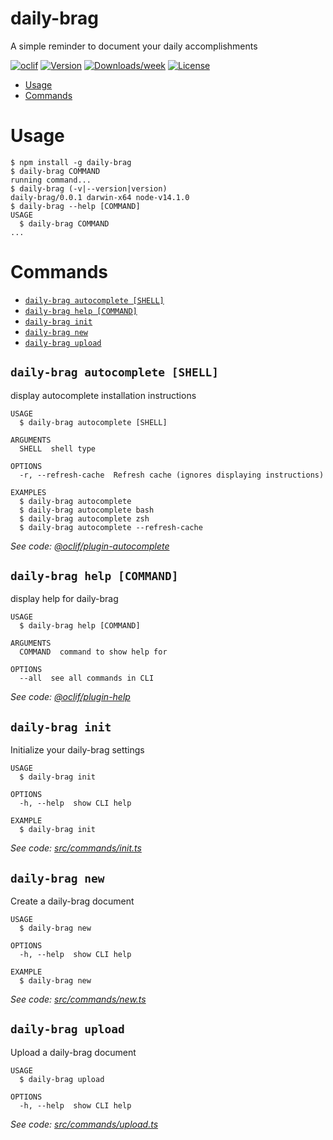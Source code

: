 daily-brag
==========

A simple reminder to document your daily accomplishments

[![oclif](https://img.shields.io/badge/cli-oclif-brightgreen.svg)](https://oclif.io)
[![Version](https://img.shields.io/npm/v/daily-brag.svg)](https://npmjs.org/package/daily-brag)
[![Downloads/week](https://img.shields.io/npm/dw/daily-brag.svg)](https://npmjs.org/package/daily-brag)
[![License](https://img.shields.io/npm/l/daily-brag.svg)](https://github.com/git@github.com:c4tastic/daily-brag.git/blob/master/package.json)

<!-- toc -->
* [Usage](#usage)
* [Commands](#commands)
<!-- tocstop -->
# Usage
<!-- usage -->
```sh-session
$ npm install -g daily-brag
$ daily-brag COMMAND
running command...
$ daily-brag (-v|--version|version)
daily-brag/0.0.1 darwin-x64 node-v14.1.0
$ daily-brag --help [COMMAND]
USAGE
  $ daily-brag COMMAND
...
```
<!-- usagestop -->
# Commands
<!-- commands -->
* [`daily-brag autocomplete [SHELL]`](#daily-brag-autocomplete-shell)
* [`daily-brag help [COMMAND]`](#daily-brag-help-command)
* [`daily-brag init`](#daily-brag-init)
* [`daily-brag new`](#daily-brag-new)
* [`daily-brag upload`](#daily-brag-upload)

## `daily-brag autocomplete [SHELL]`

display autocomplete installation instructions

```
USAGE
  $ daily-brag autocomplete [SHELL]

ARGUMENTS
  SHELL  shell type

OPTIONS
  -r, --refresh-cache  Refresh cache (ignores displaying instructions)

EXAMPLES
  $ daily-brag autocomplete
  $ daily-brag autocomplete bash
  $ daily-brag autocomplete zsh
  $ daily-brag autocomplete --refresh-cache
```

_See code: [@oclif/plugin-autocomplete](https://github.com/oclif/plugin-autocomplete/blob/v0.3.0/src/commands/autocomplete/index.ts)_

## `daily-brag help [COMMAND]`

display help for daily-brag

```
USAGE
  $ daily-brag help [COMMAND]

ARGUMENTS
  COMMAND  command to show help for

OPTIONS
  --all  see all commands in CLI
```

_See code: [@oclif/plugin-help](https://github.com/oclif/plugin-help/blob/v3.2.1/src/commands/help.ts)_

## `daily-brag init`

Initialize your daily-brag settings

```
USAGE
  $ daily-brag init

OPTIONS
  -h, --help  show CLI help

EXAMPLE
  $ daily-brag init
```

_See code: [src/commands/init.ts](https://github.com/c4tastic/daily-brag/blob/v0.0.1/src/commands/init.ts)_

## `daily-brag new`

Create a daily-brag document

```
USAGE
  $ daily-brag new

OPTIONS
  -h, --help  show CLI help

EXAMPLE
  $ daily-brag new
```

_See code: [src/commands/new.ts](https://github.com/c4tastic/daily-brag/blob/v0.0.1/src/commands/new.ts)_

## `daily-brag upload`

Upload a daily-brag document

```
USAGE
  $ daily-brag upload

OPTIONS
  -h, --help  show CLI help
```

_See code: [src/commands/upload.ts](https://github.com/c4tastic/daily-brag/blob/v0.0.1/src/commands/upload.ts)_
<!-- commandsstop -->
